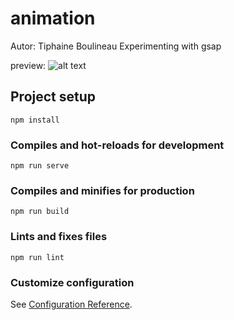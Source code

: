 # animation

Autor: Tiphaine Boulineau
Experimenting with gsap

preview:
![alt text](https://imgur.com/XFNVrVn)

## Project setup
```
npm install
```

### Compiles and hot-reloads for development
```
npm run serve
```

### Compiles and minifies for production
```
npm run build
```

### Lints and fixes files
```
npm run lint
```

### Customize configuration
See [Configuration Reference](https://cli.vuejs.org/config/).
